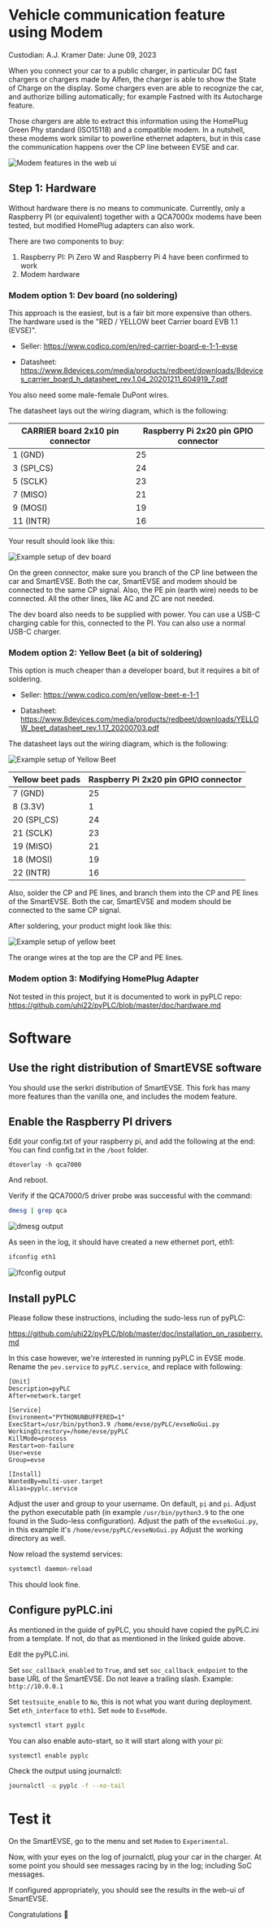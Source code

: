 # Vehicle communication feature using Modem

Custodian: A.J. Kramer
Date: June 09, 2023

When you connect your car to a public charger,
in particular DC fast chargers or chargers made by Alfen,
the charger is able to show the State of Charge on the display.
Some chargers even are able to recognize the car, and authorize billing automatically;
for example Fastned with its Autocharge feature.

Those chargers are able to extract this information using the
HomePlug Green Phy standard (ISO15118) and a compatible modem.
In a nutshell, these modems work similar to powerline ethernet adapters,
but in this case the communication happens over the CP line between EVSE and car.

![Modem features in the web ui](images/modem_web_ui.jpg)

## Step 1: Hardware

Without hardware there is no means to communicate.
Currently, only a Raspberry PI (or equivalent) together with a QCA7000x modems
have been tested, but modified HomePlug adapters can also work.

There are two components to buy:

1. Raspberry PI: Pi Zero W and Raspberry Pi 4 have been confirmed to work
2. Modem hardware

### Modem option 1: Dev board (no soldering)

This approach is the easiest, but is a fair bit more expensive than others.
The hardware used is the "RED / YELLOW beet Carrier board EVB 1.1 (EVSE)".

- Seller: https://www.codico.com/en/red-carrier-board-e-1-1-evse

- Datasheet:
  https://www.8devices.com/media/products/redbeet/downloads/8devices_carrier_board_h_datasheet_rev.1.04_20201211_604919_7.pdf

You also need some male-female DuPont wires.

The datasheet lays out the wiring diagram, which is the following:

| CARRIER board 2x10 pin connector | Raspberry Pi 2x20 pin GPIO connector |
|----------------------------------|--------------------------------------|
| 1 (GND)                          | 25                                   |
| 3 (SPI_CS)                       | 24                                   |
| 5 (SCLK)                         | 23                                   |
| 7 (MISO)                         | 21                                   |
| 9 (MOSI)                         | 19                                   |
| 11 (INTR)                        | 16                                   |

Your result should look like this:

![Example setup of dev board](images/dev_board_wiring.jpg)

On the green connector,
make sure you branch of the CP line between the car and SmartEVSE.
Both the car, SmartEVSE and modem should be connected to the same CP signal.
Also, the PE pin (earth wire) needs to be connected.
All the other lines, like AC and ZC are not needed.

The dev board also needs to be supplied with power. You can use a USB-C charging cable
for this, connected to the PI. You can also use a normal USB-C charger.

### Modem option 2: Yellow Beet (a bit of soldering)

This option is much cheaper than a developer board, but it requires a bit of soldering.

- Seller: https://www.codico.com/en/yellow-beet-e-1-1

- Datasheet:
  https://www.8devices.com/media/products/redbeet/downloads/YELLOW_beet_datasheet_rev.1.17_20200703.pdf

The datasheet lays out the wiring diagram, which is the following:

![Example setup of Yellow Beet](images/yellow_beet_wiring.jpg)

| Yellow beet pads | Raspberry Pi 2x20 pin GPIO connector |
|------------------|--------------------------------------|
| 7 (GND)          | 25                                   |
| 8 (3.3V)         | 1                                    |
| 20 (SPI_CS)      | 24                                   |
| 21 (SCLK)        | 23                                   |
| 19 (MISO)        | 21                                   |
| 18 (MOSI)        | 19                                   |
| 22 (INTR)        | 16                                   |

Also, solder the CP and PE lines, and branch them into the CP and PE lines 
of the SmartEVSE. Both the car, SmartEVSE and modem should be connected to the same CP signal.

After soldering, your product might look like this:

![Example setup of yellow beet](images/yellow_beet_deployment.jpeg)

The orange wires at the top are the CP and PE lines.

### Modem option 3: Modifying HomePlug Adapter

Not tested in this project, but it is documented to work in pyPLC repo:
https://github.com/uhi22/pyPLC/blob/master/doc/hardware.md

# Software

## Use the right distribution of SmartEVSE software
You should use the serkri distribution of SmartEVSE.
This fork has many more features than the vanilla one, and includes the modem feature.

## Enable the Raspberry PI drivers
Edit your config.txt of your raspberry pi, and add the following at the end:
You can find config.txt in the `/boot` folder.

```text
dtoverlay -h qca7000
```

And reboot. 

Verify if the QCA7000/5 driver probe was successful with the command:
```bash
dmesg | grep qca
```

![dmesg output](images/dmesg_qca.jpg)

As seen in the log, it should have created a new ethernet port, eth1:

```bash
ifconfig eth1
```

![ifconfig output](images/ifconfig_eth1.jpg)

## Install pyPLC
Please follow these instructions, including the sudo-less run of pyPLC:

https://github.com/uhi22/pyPLC/blob/master/doc/installation_on_raspberry.md

In this case however, we're interested in running pyPLC in EVSE mode.
Rename the `pev.service` to `pyPLC.service`, and replace with following:

```text
[Unit]
Description=pyPLC
After=network.target

[Service]
Environment="PYTHONUNBUFFERED=1"
ExecStart=/usr/bin/python3.9 /home/evse/pyPLC/evseNoGui.py
WorkingDirectory=/home/evse/pyPLC
KillMode=process
Restart=on-failure
User=evse
Group=evse

[Install]
WantedBy=multi-user.target
Alias=pyplc.service
```

Adjust the user and group to your username. On default, `pi` and `pi`.
Adjust the python executable path (in example `/usr/bin/python3.9` to the one found in the Sudo-less configuration).
Adjust the path of the `evseNoGui.py`, in this example it's `/home/evse/pyPLC/evseNoGui.py`
Adjust the working directory as well.

Now reload the systemd services:
```bash
systemctl daemon-reload
```

This should look fine. 

## Configure pyPLC.ini
As mentioned in the guide of pyPLC, you should have copied the pyPLC.ini from a template.
If not, do that as mentioned in the linked guide above. 

Edit the pyPLC.ini.

Set `soc_callback_enabled` to `True`, 
and set `soc_callback_endpoint` to the base URL of the SmartEVSE. 
Do not leave a trailing slash. Example: `http://10.0.0.1`

Set `testsuite_enable` to `No`, this is not what you want during deployment.
Set `eth_interface` to `eth1`.
Set `mode` to `EvseMode`.

```bash
systemctl start pyplc
```

You can also enable auto-start, so it will start along with your pi:

```bash
systemctl enable pyplc
```

Check the output using journalctl:

```bash
journalctl -u pyplc -f --no-tail
```

# Test it
On the SmartEVSE, go to the menu and set `Modem` to `Experimental`.

Now, with your eyes on the log of journalctl, plug your car in the charger.
At some point you should see messages racing by in the log; including SoC messages.

If configured appropriately, you should see the results in the web-ui of SmartEVSE.

Congratulations 🎉